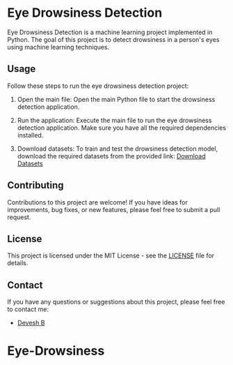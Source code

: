 # Eye Drowsiness Detection

Eye Drowsiness Detection is a machine learning project implemented in Python. The goal of this project is to detect drowsiness in a person's eyes using machine learning techniques.

## Usage

Follow these steps to run the eye drowsiness detection project:

1. Open the main file: Open the main Python file  to start the drowsiness detection application.

2. Run the application: Execute the main file to run the eye drowsiness detection application. Make sure you have all the required dependencies installed.

3. Download datasets: To train and test the drowsiness detection model, download the required datasets from the provided link:
   [Download Datasets](https://www.kaggle.com/datasets/prasadvpatil/mrl-dataset)

## Contributing

Contributions to this project are welcome! If you have ideas for improvements, bug fixes, or new features, please feel free to submit a pull request.

## License

This project is licensed under the MIT License - see the [LICENSE](LICENSE) file for details.

## Contact

If you have any questions or suggestions about this project, please feel free to contact me:

- [Devesh B](https://github.com/DeveshB-1)

# Eye-Drowsiness
